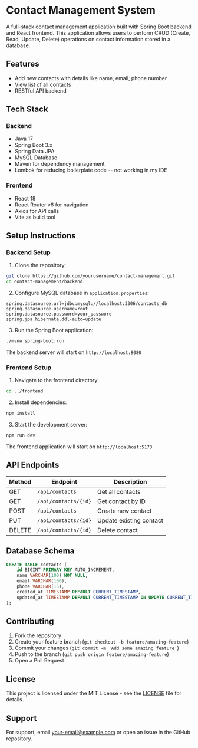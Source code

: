 # Contact Management System

A full-stack contact management application built with Spring Boot backend and React frontend. This application allows users to perform CRUD (Create, Read, Update, Delete) operations on contact information stored in a database.

## Features

- Add new contacts with details like name, email, phone number
- View list of all contacts
- RESTful API backend

## Tech Stack

### Backend
- Java 17
- Spring Boot 3.x
- Spring Data JPA
- MySQL Database
- Maven for dependency management
- Lombok for reducing boilerplate code -- not working in my IDE

### Frontend
- React 18
- React Router v6 for navigation
- Axios for API calls
- Vite as build tool



## Setup Instructions

### Backend Setup

1. Clone the repository:
```bash
git clone https://github.com/yourusername/contact-management.git
cd contact-management/backend
```

2. Configure MySQL database in `application.properties`:
```properties
spring.datasource.url=jdbc:mysql://localhost:3306/contacts_db
spring.datasource.username=root
spring.datasource.password=your_password
spring.jpa.hibernate.ddl-auto=update
```

3. Run the Spring Boot application:
```bash
./mvnw spring-boot:run
```

The backend server will start on `http://localhost:8080`

### Frontend Setup

1. Navigate to the frontend directory:
```bash
cd ../frontend
```

2. Install dependencies:
```bash
npm install
```

3. Start the development server:
```bash
npm run dev
```

The frontend application will start on `http://localhost:5173`

## API Endpoints

| Method | Endpoint | Description |
|--------|----------|-------------|
| GET | `/api/contacts` | Get all contacts |
| GET | `/api/contacts/{id}` | Get contact by ID |
| POST | `/api/contacts` | Create new contact |
| PUT | `/api/contacts/{id}` | Update existing contact |
| DELETE | `/api/contacts/{id}` | Delete contact |

## Database Schema

```sql
CREATE TABLE contacts (
    id BIGINT PRIMARY KEY AUTO_INCREMENT,
    name VARCHAR(100) NOT NULL,
    email VARCHAR(100),
    phone VARCHAR(15),
    created_at TIMESTAMP DEFAULT CURRENT_TIMESTAMP,
    updated_at TIMESTAMP DEFAULT CURRENT_TIMESTAMP ON UPDATE CURRENT_TIMESTAMP
);
```

## Contributing

1. Fork the repository
2. Create your feature branch (`git checkout -b feature/amazing-feature`)
3. Commit your changes (`git commit -m 'Add some amazing feature'`)
4. Push to the branch (`git push origin feature/amazing-feature`)
5. Open a Pull Request

## License

This project is licensed under the MIT License - see the [LICENSE](LICENSE) file for details.

## Support

For support, email your-email@example.com or open an issue in the GitHub repository.
